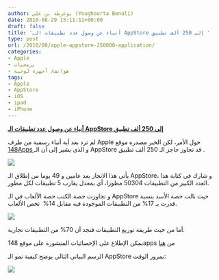 ```yaml
---
author: يوغرطة بن علي (Youghourta Benali)
date: 2010-08-29 15:11:11+00:00
draft: false
title: 'أنباء عن وصول عدد تطبيقات الـ AppStore إلى 250 ألف تطبيق '
type: post
url: /2010/08/apple-appstore-250000-application/
categories:
- Apple
- برمجيات
- هواتف/ أجهزة لوحية
tags:
- Apple
- AppStore
- iOS
- ipad
- iPhone
---
```


**[أنباء عن وصول عدد تطبيقات الـ AppStore إلى 250 ألف تطبيق](http://www.it-scoop.com/2010/08/apple-appstore-250000-application)**


لم ترد بعد أية أنباء رسمية من طرف Apple حول الأمر، لكن الخبر مصدره موقع [148Apps ](http://148apps.biz/)و الذي يشير إلى أن الـ AppStore قد تجاوز حاجز الـ 250 ألف تطبيق .

[![](http://www.it-scoop.com/wp-content/uploads/2010/08/Apple-appStore.jpg)
](http://www.it-scoop.com/2010/08/apple-appstore-250000-application)

يأتي هذا الانجاز بعد عامين و 49 يوما من إطلاق الـ AppStore، و شارك في كتابة هذا العدد الكبير من التطبيقات 50304 مطورا، أي بمعدل يقارب 5 تطبيقات لكل مطور.

و تجاوزت حصة الكتب حصة الألعاب في الـ AppStore حيث نالت حصة الأسد بنسبة قدرت بـ 17% من التطبيقات الموجودة فيه مقابل 14%  تخص الألعاب.


[![](http://148apps.biz/appstorestats/appCategoryGraph.png)
](http://www.it-scoop.com/2010/08/apple-appstore-250000-application)


أما من حيث طريقة توزيع التطبيقات فنجد أن 70% من التطبيقات تجارية.

يمكن الإطلاع على الإحصائيات المنشورة على موقع 148apps من [هنا](http://148apps.biz/app-store-metrics/?mpage=appcount)

الرسم البياني التالي يوضح كيفية نمو الـ AppStore بمرور الوقت:


[![](http://148apps.biz/appstorestats/appCountGraph.png )
](http://www.it-scoop.com/2010/08/apple-appstore-250000-application)
